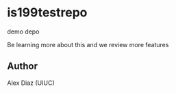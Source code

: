 # is199testrepo
demo depo 

Be learning more about this and we review more features

## Author

Alex Diaz (UIUC)
